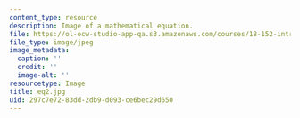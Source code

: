 ```yaml
---
content_type: resource
description: Image of a mathematical equation.
file: https://ol-ocw-studio-app-qa.s3.amazonaws.com/courses/18-152-introduction-to-partial-differential-equations-fall-2005/297c7e7283dd2db9d093ce6bec29d650_eq2.jpg
file_type: image/jpeg
image_metadata:
  caption: ''
  credit: ''
  image-alt: ''
resourcetype: Image
title: eq2.jpg
uid: 297c7e72-83dd-2db9-d093-ce6bec29d650
---
```

